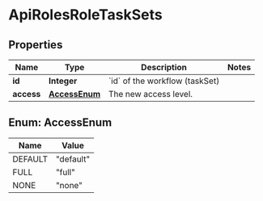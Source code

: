 

# ApiRolesRoleTaskSets

## Properties

Name | Type | Description | Notes
------------ | ------------- | ------------- | -------------
**id** | **Integer** | &#x60;id&#x60; of the workflow (taskSet) | 
**access** | [**AccessEnum**](#AccessEnum) | The new access level. | 



## Enum: AccessEnum

Name | Value
---- | -----
DEFAULT | &quot;default&quot;
FULL | &quot;full&quot;
NONE | &quot;none&quot;




